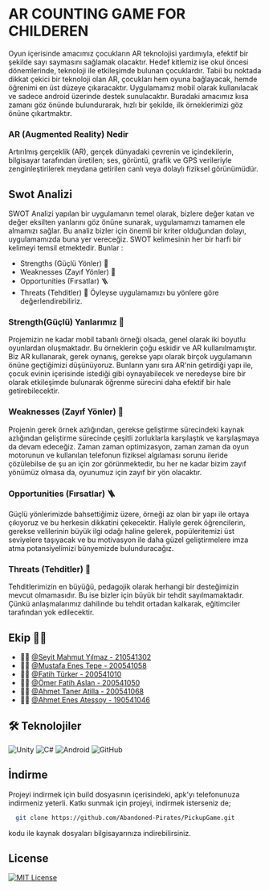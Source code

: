 # AR COUNTING GAME FOR CHILDEREN

Oyun içerisinde amacımız çocukların AR teknolojisi yardımıyla, efektif bir şekilde sayı saymasını sağlamak olacaktır. Hedef kitlemiz ise okul öncesi dönemlerinde, teknoloji ile etkileşimde bulunan çocuklardır. Tabii bu noktada dikkat çekici bir teknoloji olan AR, çocukları hem oyuna bağlayacak, hemde öğrenimi en üst düzeye çıkaracaktır. Uygulamamız mobil olarak kullanılacak ve sadece android üzerinde destek sunulacaktır. Buradaki amacımız kısa zamanı göz önünde bulundurarak, hızlı bir şekilde, ilk örneklerimizi göz önüne çıkartmaktır.

### AR (Augmented Reality) Nedir
Artırılmış gerçeklik (AR), gerçek dünyadaki çevrenin ve içindekilerin, bilgisayar tarafından üretilen; ses, görüntü, grafik ve GPS verileriyle zenginleştirilerek meydana getirilen canlı veya dolaylı fiziksel görünümüdür.

## Swot Analizi
 SWOT Analizi yapılan bir uygulamanın temel olarak, bizlere değer katan ve değer eksilten yanlarını göz önüne sunarak, uygulamamızı tamamen ele almamızı sağlar. Bu analiz bizler için önemli bir kriter olduğundan dolayı, uygulamamızda buna yer vereceğiz. SWOT kelimesinin her bir harfi bir kelimeyi temsil etmektedir. Bunlar : 

- Strengths (Güçlü Yönler) 💪
- Weaknesses (Zayıf Yönler) 🤕
- Opportunities (Fırsatlar) 🪜
- Threats (Tehditler) 🚨
Öyleyse uygulamamızı bu yönlere göre değerlendirebiliriz.

### Strength(Güçlü) Yanlarımız  💪
Projemizin ne kadar mobil tabanlı örneği olsada, genel olarak iki boyutlu oyunlardan oluşmaktadır. Bu örneklerin çoğu eskidir ve AR kullanılmamıştır. Biz AR kullanarak, gerek oynanış, gerekse yapı olarak birçok uygulamanın önüne geçtiğimizi düşünüyoruz. Bunların yanı sıra AR'nin getirdiği yapı ile, çocuk evinin içerisinde istediği gibi oynayabilecek ve neredeyse bire bir olarak etkileşimde bulunarak öğrenme sürecini daha efektif bir hale getirebilecektir.

### Weaknesses (Zayıf Yönler) 🤕
Projenin gerek örnek azlığından, gerekse geliştirme sürecindeki kaynak azlığından geliştirme sürecinde çeşitli zorluklarla karşılaştık ve karşılaşmaya da devam edeceğiz. Zaman zaman optimizasyon, zaman zaman da oyun motorunun ve kullanılan telefonun fiziksel algılaması sorunu ileride çözülebilse de şu an için zor görünmektedir, bu her ne kadar bizim zayıf yönümüz olmasa da, oyunumuz için zayıf bir yön olacaktır. 

### Opportunities (Fırsatlar) 🪜
Güçlü yönlerimizde bahsettiğimiz üzere, örneği az olan bir yapı ile ortaya çıkıyoruz ve bu herkesin dikkatini çekecektir. Haliyle gerek öğrencilerin, gerekse velilerinin büyük ilgi odağı haline gelerek, popüleritemizi üst seviyelere taşıyacak ve bu motivasyon ile daha güzel geliştirmelere imza atma potansiyelimizi bünyemizde bulunduracağız. 

### Threats (Tehditler) 🚨
Tehditlerimizin en büyüğü, pedagojik olarak herhangi bir desteğimizin mevcut olmamasıdır. Bu ise bizler için büyük bir tehdit sayılmamaktadır. Çünkü anlaşmalarımız dahilinde bu tehdit ortadan kalkarak, eğitimciler tarafından yok edilecektir. 


## Ekip 🥷🏼

- 🥷🏼 [@Seyit Mahmut Yılmaz - 210541302](https://www.github.com/SeyitYilmaz)
- 🥷🏼 [@Mustafa Enes Tepe - 200541058](https://www.github.com/MET-DEV)
- 🥷🏼 [@Fatih Türker - 200541010](https://www.github.com/Ftrea)
- 🥷🏼 [@Ömer Fatih Aslan - 200541050](https://www.github.com/omrfth23)
- 🥷🏼 [@Ahmet Taner Atilla  - 200541068](https://www.github.com/atilaahmettaner)
- 🥷🏼 [@Ahmet Enes Ateşsoy - 190541046](https://www.github.com/atessoy)




## 🛠 Teknolojiler
![Unity](https://img.shields.io/badge/unity-%23000000.svg?style=for-the-badge&logo=unity&logoColor=white)
![C#](https://img.shields.io/badge/c%23-%23239120.svg?style=for-the-badge&logo=c-sharp&logoColor=white)
![Android](https://img.shields.io/badge/Android-3DDC84?style=for-the-badge&logo=android&logoColor=white)
![GitHub](https://img.shields.io/badge/github-%23121011.svg?style=for-the-badge&logo=github&logoColor=white)



## İndirme

Projeyi indirmek için build dosyasının içerisindeki, apk'yı telefonunuza indirmeniz yeterli. 
Katkı sunmak için projeyi, indirmek isterseniz de;

```bash
  git clone https://github.com/Abandoned-Pirates/PickupGame.git
```
kodu ile kaynak dosyaları bilgisayarınıza indirebilirsiniz. 
    
## License

[![MIT License](https://img.shields.io/badge/License-MIT-green.svg)](https://choosealicense.com/licenses/mit/)


